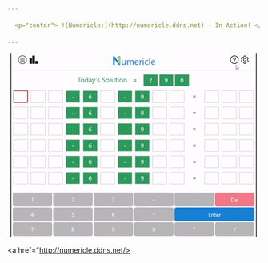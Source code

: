 ```yaml
---

  <p="center"> ![Numericle:](http://numericle.ddns.net) - In Action! </p>
  
---
```


<p align="center">
  <img src="https://github.com/JEllis66/Numericle-Deployment/blob/master/numericleTutorial.gif" alt="animated" />
</p>

<a href="http://numericle.ddns.net/>
